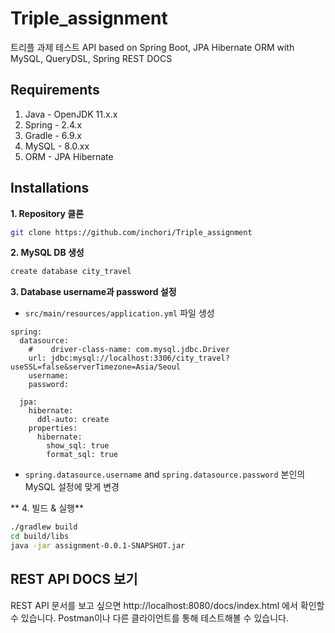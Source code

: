 # Triple_assignment

트리플 과제 테스트 API based on Spring Boot, JPA Hibernate ORM with MySQL, QueryDSL, Spring REST DOCS

## Requirements
1. Java - OpenJDK 11.x.x
2. Spring - 2.4.x
3. Gradle - 6.9.x
4. MySQL - 8.0.xx
5. ORM - JPA Hibernate

## Installations

**1. Repository 클론**
```bash
git clone https://github.com/inchori/Triple_assignment
```

**2. MySQL DB 생성**
```bash
create database city_travel
```

**3. Database username과 password 설정**
+ `src/main/resources/application.yml` 파일 생성
```
spring:
  datasource:
    #    driver-class-name: com.mysql.jdbc.Driver
    url: jdbc:mysql://localhost:3306/city_travel?useSSL=false&serverTimezone=Asia/Seoul
    username: 
    password:

  jpa:
    hibernate:
      ddl-auto: create
    properties:
      hibernate:
        show_sql: true
        format_sql: true

```
+ `spring.datasource.username` and `spring.datasource.password` 본인의 MySQL 설정에 맞게 변경

** 4. 빌드 & 실행**
```bash
./gradlew build
cd build/libs
java -jar assignment-0.0.1-SNAPSHOT.jar
```

## REST API DOCS 보기
REST API 문서를 보고 싶으면 http://localhost:8080/docs/index.html 에서 확인할 수 있습니다.
Postman이나 다른 클라이언트를 통해 테스트해볼 수 있습니다.

